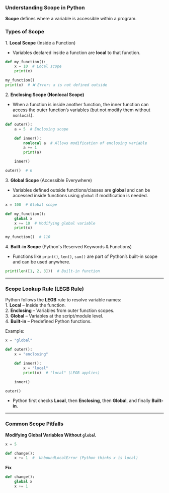 ### **Understanding Scope in Python**  

**Scope** defines where a variable is accessible within a program.  

### **Types of Scope**  

1️. **Local Scope** (Inside a Function)  
   - Variables declared inside a function are **local** to that function.  
   ```python
   def my_function():
       x = 10  # Local scope
       print(x)

   my_function()
   print(x)  # ❌ Error: x is not defined outside
   ```

2️. **Enclosing Scope (Nonlocal Scope)**  
   - When a function is inside another function, the inner function can access the outer function’s variables (but not modify them without `nonlocal`).  
   ```python
   def outer():
       a = 5  # Enclosing scope

       def inner():
           nonlocal a  # Allows modification of enclosing variable
           a += 1
           print(a)

       inner()

   outer()  # 6
   ```

3️. **Global Scope** (Accessible Everywhere)  
   - Variables defined outside functions/classes are **global** and can be accessed inside functions using `global` if modification is needed.  
   ```python
   x = 100  # Global scope

   def my_function():
       global x
       x += 10  # Modifying global variable
       print(x)

   my_function()  # 110
   ```

4️. **Built-in Scope** (Python's Reserved Keywords & Functions)  
   - Functions like `print()`, `len()`, `sum()` are part of Python’s built-in scope and can be used anywhere.  
   ```python
   print(len([1, 2, 3]))  # Built-in function
   ```

---

### **Scope Lookup Rule (LEGB Rule)**
Python follows the **LEGB** rule to resolve variable names:  
1️. **Local** – Inside the function.  
2️. **Enclosing** – Variables from outer function scopes.  
3️. **Global** – Variables at the script/module level.  
4️. **Built-in** – Predefined Python functions.  

Example:  
```python
x = "global"

def outer():
    x = "enclosing"

    def inner():
        x = "local"
        print(x)  # "local" (LEGB applies)

    inner()

outer()
```
- Python first checks **Local**, then **Enclosing**, then **Global**, and finally **Built-in**.

---

### **Common Scope Pitfalls**
 **Modifying Global Variables Without `global`**
```python
x = 5

def change():
    x += 1  #  UnboundLocalError (Python thinks x is local)
```
 **Fix**
```python
def change():
    global x
    x += 1
```
